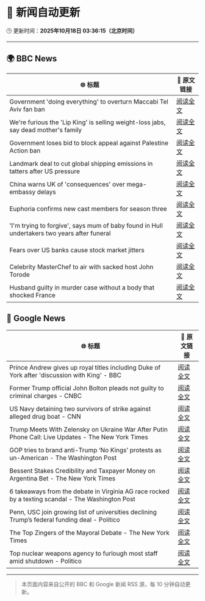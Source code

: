 # 🧠 新闻自动更新

🕒 更新时间：**2025年10月18日 03:36:15（北京时间）**

---

## 🌍 BBC News

| 🌐 标题 | 🔗 原文链接 |
|--------|-------------|
| Government 'doing everything' to overturn Maccabi Tel Aviv fan ban | [阅读全文](https://www.bbc.com/news/articles/c5ylxn8g2y2o?at_medium=RSS&at_campaign=rss) |
| We're furious the 'Lip King' is selling weight-loss jabs, say dead mother's family | [阅读全文](https://www.bbc.com/news/articles/c4gk0w95jyjo?at_medium=RSS&at_campaign=rss) |
| Government loses bid to block appeal against Palestine Action ban | [阅读全文](https://www.bbc.com/news/articles/ce9dg5v43vmo?at_medium=RSS&at_campaign=rss) |
| Landmark deal to cut global shipping emissions in tatters after US pressure | [阅读全文](https://www.bbc.com/news/articles/c3vnl0yxg53o?at_medium=RSS&at_campaign=rss) |
| China warns UK of 'consequences' over mega-embassy delays | [阅读全文](https://www.bbc.com/news/articles/c629j10gln8o?at_medium=RSS&at_campaign=rss) |
| Euphoria confirms new cast members for season three | [阅读全文](https://www.bbc.com/news/articles/c8eyk31w3j5o?at_medium=RSS&at_campaign=rss) |
| 'I'm trying to forgive', says mum of baby found in Hull undertakers two years after funeral | [阅读全文](https://www.bbc.com/news/articles/clykvp0424po?at_medium=RSS&at_campaign=rss) |
| Fears over US banks cause stock market jitters | [阅读全文](https://www.bbc.com/news/articles/c4gjz82wx4wo?at_medium=RSS&at_campaign=rss) |
| Celebrity MasterChef to air with sacked host John Torode | [阅读全文](https://www.bbc.com/news/articles/c1lqg2j8zj0o?at_medium=RSS&at_campaign=rss) |
| Husband guilty in murder case without a body that shocked France | [阅读全文](https://www.bbc.com/news/articles/crexz473pvxo?at_medium=RSS&at_campaign=rss) |

## 📰 Google News

| 🌐 标题 | 🔗 原文链接 |
|--------|-------------|
| Prince Andrew gives up royal titles including Duke of York after 'discussion with King' - BBC | [阅读全文](https://news.google.com/rss/articles/CBMiVEFVX3lxTFB2YS05anFEbDFaa2owMVhiM3MwYzFXbWVnUk0zQk5EcEJIQXY5ZlJwa1RDb1J4S2NhM0lRM3E5SHRDRmM0eUtjUncwNThxSmwtQ19TVw?oc=5) |
| Former Trump official John Bolton pleads not guilty to criminal charges - CNBC | [阅读全文](https://news.google.com/rss/articles/CBMidkFVX3lxTE1HcjZyVnhwYXMxQWtGdjRoS1dybmRMOHpxWXc0bmQ5alduWUFuamFTUHZrSHZfdHRTRDdWa2I3WGZMRXNKUmRZNzFMQU84YUljMV9vSzVXVkVDR18zSWxwR2QtVHV4Z3RORldHWlEwSEZvc1p5QUHSAXtBVV95cUxNS2wyRkZaM29pcHVPQ3o2ejdvSkJxdng2NHdPWUo5WjVBSF9LNWQ5aVNNMkxCYmFBVGR5ZG9GLUcxRTdteHFINFRqanEwRy1tZ2p3SEpKSlRMNTJFUFV6eE5XMXZ0ZXNXWlJtVUtfLWlnZExqVXNpS0RfcW8?oc=5) |
| US Navy detaining two survivors of strike against alleged drug boat - CNN | [阅读全文](https://news.google.com/rss/articles/CBMijAFBVV95cUxPX0VhUzUtLW9OR1N3MEhaSWpjMXBRVDNMUlQ3RTZKM1RNTG9OUXVuN2hnY0lqbVQzQy1rLTNFMk5nN1V6b0I5SjdCemJlbDJUVUtublBPS1hGMnpHV2w3bFZBbzFKVXRrQ3ZjdWxHV2hrS2lEV2FBOG9lS3REV29HYlhTcTRYeXF5UXBiUw?oc=5) |
| Trump Meets With Zelensky on Ukraine War After Putin Phone Call: Live Updates - The New York Times | [阅读全文](https://news.google.com/rss/articles/CBMib0FVX3lxTFBzenpOVVJyekpqT0JSRWl6bWVZOGo1VGx0eXh4dUdYY25yTUxrYks3MV9JUExFenhNZmFyVWhoeldiUURTcW5aei1ISnFZN0JoMzQxeUNLdDZxZ2h0eTNjS3ZLUW9fS0U3emhIdDVWUQ?oc=5) |
| GOP tries to brand anti-Trump ‘No Kings’ protests as un-American - The Washington Post | [阅读全文](https://news.google.com/rss/articles/CBMijgFBVV95cUxQMTNVUkotbEctUGd1dm84NXFYLS0zMVhPWUhsSnhMTGxxZE1Bc3N4UElETTduUFFEdkl6SmJIa0RGME1XZDloUDYyRTBndzhkM1R1V21SdWIybGhhbmRpY25TWEpNaUxoRnlkc0hpOWZhaWVEVGNJZEVCd3l0QjJfVVlJY2lfd1dhTko1T21R?oc=5) |
| Bessent Stakes Credibility and Taxpayer Money on Argentina Bet - The New York Times | [阅读全文](https://news.google.com/rss/articles/CBMiiwFBVV95cUxQRlVQc3hjZ3FnUVFQdkdqNk9CeDRtZTB1LVZrbFN6aTBxTVFDT1dxUmYzNGJCakxNeVNTNk83dk5NYmJWdWI3T2hwQnVKZGVjdlpyYUEzb3ZZQVg5WWxoNW9DLWV3LTdsXzc4a2k0clJtMXBzWHJuTkpncXA1YjlFSHc1MXBMa0R4ZkZN?oc=5) |
| 6 takeaways from the debate in Virginia AG race rocked by a texting scandal - The Washington Post | [阅读全文](https://news.google.com/rss/articles/CBMinwFBVV95cUxPVGVDLXBTX0doTTF2YWZGR0xMT1FVdFVYdE9BU3JFZzB4QUR3ZzZOeDVxc1dLTzRkS1pGdXFYMHhQdmVTX3NsbjBLWkdaZnRmZk03Wk5XdXB5T3hqa3FVUzhGUkdpOGdiZ1l2dm05VFhiWWZaSjVkTVhhNnFkRklhTzh2WnNmN1dNcXdpX1laM3NmV3RncGhycEdobkgyN2c?oc=5) |
| Penn, USC join growing list of universities declining Trump’s federal funding deal - Politico | [阅读全文](https://news.google.com/rss/articles/CBMihgFBVV95cUxPWlBkZV9VLWNNcWtoU01vOGJuQVZzanl1eWI2UjJTWnFZLUJ1WGNZalNfRGZFa2N2dVVwSjc2R1haMzJreXdKV0NvTGN0ODlDWmloal9ObndhM0NHa2p0OHlsR3E1RGlWWk1IRjJGYnZtWmM2TVh6ZHEwR2dKVzc1cjZHQWlzZw?oc=5) |
| The Top Zingers of the Mayoral Debate - The New York Times | [阅读全文](https://news.google.com/rss/articles/CBMigAFBVV95cUxNMVhEY1ZmclRTVTl3d2FwT2VObUJ2ZmEyNXJic2lyUVFlSEZ1NmRrMWFoU2VySExULTBQY0V5TUhyVjhQX1M5c3ViMlRhWDVfSHlsRjZiSElSYldRQ2g5VHAxQThwWklqbnpDLU53Z2kyYk1saFA2YXVoOEY5eHNneg?oc=5) |
| Top nuclear weapons agency to furlough most staff amid shutdown - Politico | [阅读全文](https://news.google.com/rss/articles/CBMiswFBVV95cUxPcGxOVnZtbnRvd19FV01oLUJ4WjZXUGNpdlVwem9LUG5uZmtld2l5UG4ya2NDT2VDbWUtSktTZGdmc290T3o1MVZDVndBUW45SWh5NGdmb0F0bHZxQ1lUMkhieF95RG9COGtJMElnS1Q1dUZPVmc1Z0VhLVNxM2FDWHdfMDZJbTBaRXBNb0ptM1lCYlk2VmNCaHZXbG5xWWg4RGR4TGk0MXR1WWtoNXl4MFQ1WQ?oc=5) |

---
> 本页面内容来自公开的 BBC 和 Google 新闻 RSS 源，每 10 分钟自动更新。